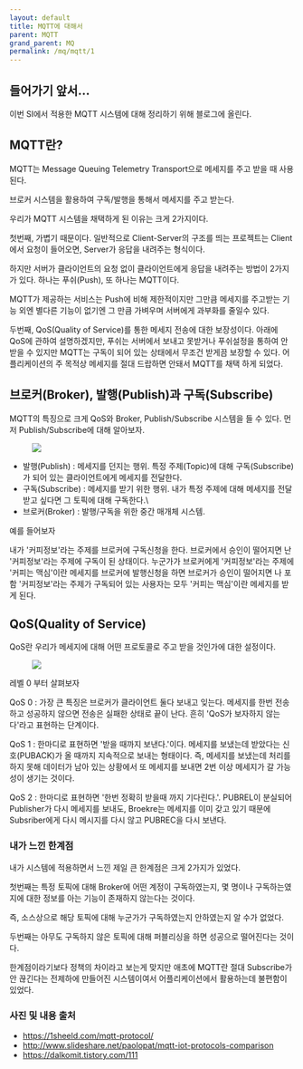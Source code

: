 ```yaml
---
layout: default
title: MQTT에 대해서
parent: MQTT
grand_parent: MQ
permalink: /mq/mqtt/1
---
```


## 들어가기 앞서...

이번 SI에서 적용한 MQTT 시스템에 대해 정리하기 위해 블로그에 올린다.

## MQTT란?

MQTT는 Message Queuing Telemetry Transport으로 메세지를 주고 받을 때 사용된다. 

브로커 시스템을 활용하여 구독/발행을 통해서 메세지를 주고 받는다.

우리가 MQTT 시스템을 채택하게 된 이유는 크게 2가지이다.


첫번째, 가볍기 때문이다. 일반적으로 Client-Server의 구조를 띄는 프로젝트는 Client에서 요청이 들어오면, Server가 응답을 내려주는 형식이다.

하지만 서버가 클라이언트의 요청 없이 클라이언트에게 응답을 내려주는 방법이 2가지가 있다. 하나는 푸쉬(Push), 또 하나는 MQTT이다.

MQTT가 제공하는 서비스는 Push에 비해 제한적이지만 그만큼 메세지를 주고받는 기능 외엔 별다른 기능이 없기엔 그 만큼 가벼우며 서버에게 과부화를 줄일수 있다.


두번째, QoS(Quality of Service)를 통한 메세지 전송에 대한 보장성이다. 아래에 QoS에 관하여 설명하겠지만, 푸쉬는 서버에서 보내고 못받거나 푸쉬설정을 통하여 안받을 수 있지만 MQTT는 구독이 되어 있는 상태에서 무조건 받게끔 보장할 수 있다. 어플리케이션의 주 목적상 메세지를 절대 드랍하면 안돼서 MQTT를 채택 하게 되었다.



## 브로커(Broker), 발행(Publish)과 구독(Subscribe)

MQTT의 특징으로 크게 QoS와 Broker, Publish/Subscribe 시스템을 들 수 있다. 먼저 Publish/Subscribe에 대해 알아보자.

<aside>
<figure>
<img src="{{ "/media/img/IoT/iot.png" | absolute_url }}" />
</figure>
</aside>

 - 발행(Publish) : 메세지를 던지는 행위. 특정 주제(Topic)에 대해 구독(Subscribe)가 되어 있는 클라이언트에게 메세지를 전달한다.
 - 구독(Subscribe) : 메세지를 받기 위한 행위. 내가 특정 주제에 대해 메세지를 전달 받고 싶다면 그 토픽에 대해 구독한다.\
 - 브로커(Broker) : 발행/구독을 위한 중간 매개체 시스템.
 
 
 예를 들어보자
 
 내가 '커피정보'라는 주제를 브로커에 구독신청을 한다. 브로커에서 승인이 떨어지면 난 '커피정보'라는 주제에 구독이 된 상태이다. 누군가가 브로커에게 '커피정보'라는 주제에 '커피는 맥심'이란 메세지를 브로커에 발행신청을 하면 브로커가 승인이 떨어지면 나 포함 '커피정보'라는 주제가 구독되어 있는 사용자는 모두 '커피는 맥심'이란 메세지를 받게 된다.



## QoS(Quality of Service)


QoS란 우리가 메세지에 대해 어떤 프로토콜로 주고 받을 것인가에 대한 설정이다.


<aside>
<figure>
<img src="{{ "/media/img/IoT/iot2.PNG" | absolute_url }}" />
</figure>
</aside>


레벨 0 부터 살펴보자

QoS 0 : 가장 큰 특징은 브로커가 클라이언트 둘다 보내고 잊는다. 메세지를 한번 전송하고 성공하지 않으면 전송은 실패한 상태로 끝이 난다. 흔히 'QoS가 보자하지 않는다'라고 표현하는 단계이다.

QoS 1 : 한마디로 표현하면 '받을 때까지 보낸다.'이다. 메세지를 보냈는데 받았다는 신호(PUBACK)가 올 때까지 지속적으로 보내는 형태이다. 즉, 메세지를 보냈는데 처리를 하지 못해 데이터가 남아 있는 상황에서 또 메세지를 보내면 2번 이상 메세지가 갈 가능성이 생기는 것이다.

QoS 2 : 한마디로 표현하면 '한번 정확히 받을때 까지 기다린다.'. PUBREL이 분실되어 Publisher가 다시 메세지를 보내도, Broekre는 메세지를 이미 갖고 있기 때문에 Subsriber에게 다시 메시지를 다시 않고 PUBREC을 다시 보낸다.
  
### 내가 느낀 한계점

내가 시스템에 적용하면서 느낀 제일 큰 한계점은 크게 2가지가 있었다.

첫번째는 특정 토픽에 대해 Broker에 어떤 계정이 구독하였는지, 몇 명이나 구독하는였지에 대한 정보를 아는 기능이 존재하지 않는다는 것이다.

즉, 소스상으로 해당 토픽에 대해 누군가가 구독하였는지 안하였는지 알 수가 없었다.

두번째는 아무도 구독하지 않은 토픽에 대해 퍼블리싱을 하면 성공으로 떨어진다는 것이다. 

한계점이라기보다 정책의 차이라고 보는게 맞지만 애초에 MQTT란 절대 Subscribe가 안 끊긴다는 전제하에 만들어진 시스템이여서 어플리케이션에서 활용하는데 불편함이 있었다.



### 사진 및 내용 출처

- https://1sheeld.com/mqtt-protocol/
- http://www.slideshare.net/paolopat/mqtt-iot-protocols-comparison
- https://dalkomit.tistory.com/111

